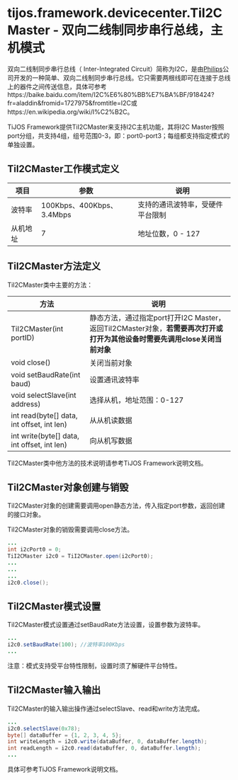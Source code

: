 # tijos.framework.devicecenter.TiI2CMaster - 双向二线制同步串行总线，主机模式

双向二线制同步串行总线（ Inter-Integrated Circuit）简称为I2C，是由[Philips](https://baike.baidu.com/item/Philips)公司开发的一种简单、双向二线制同步串行总线。它只需要两根线即可在连接于总线上的器件之间传送信息，具体可参考https://baike.baidu.com/item/I2C%E6%80%BB%E7%BA%BF/918424?fr=aladdin&fromid=1727975&fromtitle=I2C或https://en.wikipedia.org/wiki/I%C2%B2C。

TiJOS Framework提供TiI2CMaster来支持I2C主机功能，其将I2C Master按照port分组，共支持4组，组号范围0-3，即：port0-port3；每组都支持指定模式的单独设置。



## TiI2CMaster工作模式定义

| 项目   | 参数                      | 说明               |
| ---- | ----------------------- | ---------------- |
| 波特率  | 100Kbps、400Kbps、3.4Mbps | 支持的通讯波特率，受硬件平台限制 |
| 从机地址 | 7                       | 地址位数，0 - 127     |



## TiI2CMaster方法定义

TiI2CMaster类中主要的方法：

| 方法                                       | 说明                                       |
| ---------------------------------------- | ---------------------------------------- |
| TiI2CMaster(int portID)                  | 静态方法，通过指定port打开I2C Master，返回TiI2CMaster对象，**若需要再次打开或打开为其他设备时需要先调用close关闭当前对象** |
| void close()                             | 关闭当前对象                                   |
| void setBaudRate(int baud)               | 设置通讯波特率                                  |
| void selectSlave(int address)            | 选择从机，地址范围：0-127                          |
| int read(byte[] data, int offset, int len) | 从从机读数据                                   |
| int write(byte[] data, int offset, int len) | 向从机写数据                                   |

TiI2CMaster类中他方法的技术说明请参考TiJOS Framework说明文档。



## TiI2CMaster对象创建与销毁

TiI2CMaster对象的创建需要调用open静态方法，传入指定port参数，返回创建的接口对象。

TiI2CMaster对象的销毁需要调用close方法。

```java
...
int i2cPort0 = 0;
TiI2CMaster i2c0 = TiI2CMaster.open(i2cPort0);
...
...
...
i2c0.close();
```



## TiI2CMaster模式设置

TiI2CMaster模式设置通过setBaudRate方法设置，设置参数为波特率。

```java
...
i2c0.setBaudRate(100); //波特率100Kbps
...
```

注意：模式支持受平台特性限制，设置时须了解硬件平台特性。



## TiI2CMaster输入输出

TiI2CMaster的输入输出操作通过selectSlave、read和write方法完成。

```java
...
i2c0.selectSlave(0x78);
byte[] dataBuffer = {1, 2, 3, 4, 5};
int writeLength = i2c0.write(dataBuffer, 0, dataBuffer.length);
int readLength = i2c0.read(dataBuffer, 0, dataBuffer.length);
...
```



具体可参考TiJOS Framework说明文档。